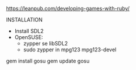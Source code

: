 
https://leanpub.com/developing-games-with-ruby/


INSTALLATION

* Install SDL2
* OpenSUSE: 
    * zypper se libSDL2
    * sudo zypper in mpg123 mpg123-devel

gem install gosu
gem update gosu

